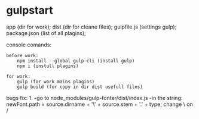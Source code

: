 # gulpstart

app (dir for work);
dist (dir for cleane files);
gulpfile.js (settings gulp);
package.json (list of all plagins);

console comands:

    before work:
        npm install --global gulp-cli (install gulp)
        npm i (instull plagins)

    for work:
        gulp (for work mains plagins)
        gulp build (for copy in dir dist usefull files)

bugs fix:
    1. 
        -go to node_modules/gulp-fonter/dist/index.js
        -in the string:   
        newFont.path = source.dirname + '\\' + source.stem + '.' + type;
        change \\ on /
